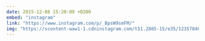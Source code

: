 ```yaml
---
date: 2015-12-08 15:20:09 +0200
embed: "instagram"
link: "https://www.instagram.com/p/_BpsW9smFM/"
img: "https://scontent-waw1-1.cdninstagram.com/t51.2885-15/e35/12357846_420857611447439_2140589298_n.jpg"
---
```

